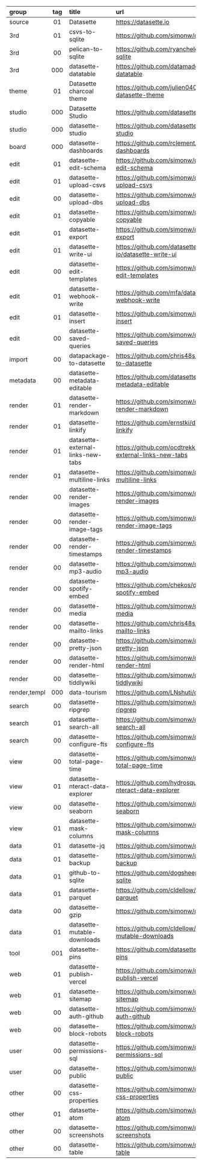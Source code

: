 group        | tag | title                             | url
:-           | :-: | :-                                | :-
source       | 01  | Datasette                         | https://datasette.io
3rd          | 01  | csvs-to-sqlite                    | https://github.com/simonw/csvs-to-sqlite
3rd          | 00  | pelican-to-sqlite                 | https://github.com/ryancheley/pelican-to-sqlite
3rd          | 000 | datasette-datatable               | https://github.com/datamade/datasette-datatable
theme        | 01  | Datasette charcoal theme          | https://github.com/julien040/charcoal-datasette-theme
studio       | 000 | Datasette Studio                  | https://github.com/datasette/studio
studio       | 000 | datasette-studio                  | https://github.com/datasette/datasette-studio
board        | 000 | datasette-dashboards              | https://github.com/rclement/datasette-dashboards
edit         | 01  | datasette-edit-schema             | https://github.com/simonw/datasette-edit-schema
edit         | 01  | datasette-upload-csvs             | https://github.com/simonw/datasette-upload-csvs
edit         | 00  | datasette-upload-dbs              | https://github.com/simonw/datasette-upload-dbs
edit         | 01  | datasette-copyable                | https://github.com/simonw/datasette-copyable
edit         | 01  | datasette-export                  | https://github.com/simonw/datasette-export
edit         | 01  | datasette-write-ui                | https://github.com/datasette-io/datasette-write-ui
edit         | 00  | datasette-edit-templates          | https://github.com/simonw/datasette-edit-templates
edit         | 01  | datasette-webhook-write           | https://github.com/mfa/datasette-webhook-write
edit         | 01  | datasette-insert                  | https://github.com/simonw/datasette-insert
edit         | 00  | datasette-saved-queries           | https://github.com/simonw/datasette-saved-queries
import       | 00  | datapackage-to-datasette          | https://github.com/chris48s/datapackage-to-datasette
metadata     | 00  | datasette-metadata-editable       | https://github.com/datasette/datasette-metadata-editable
render       | 01  | datasette-render-markdown         | https://github.com/simonw/datasette-render-markdown
render       | 01  | datasette-linkify                 | https://github.com/ernstki/datasette-linkify
render       | 01  | datasette-external-links-new-tabs | https://github.com/ocdtrekkie/datasette-external-links-new-tabs
render       | 01  | datasette-multiline-links         | https://github.com/simonw/datasette-multiline-links
render       | 00  | datasette-render-images           | https://github.com/simonw/datasette-render-images
render       | 00  | datasette-render-image-tags       | https://github.com/simonw/datasette-render-image-tags
render       | 00  | datasette-render-timestamps       | https://github.com/simonw/datasette-render-timestamps
render       | 00  | datasette-mp3-audio               | https://github.com/simonw/datasette-mp3-audio
render       | 00  | datasette-spotify-embed           | https://github.com/chekos/datasette-spotify-embed
render       | 00  | datasette-media                   | https://github.com/simonw/datasette-media
render       | 00  | datasette-mailto-links            | https://github.com/chris48s/datasette-mailto-links
render       | 00  | datasette-pretty-json             | https://github.com/simonw/datasette-pretty-json
render       | 00  | datasette-render-html             | https://github.com/simonw/datasette-render-html
render       | 00  | datasette-tiddlywiki              | https://github.com/simonw/datasette-tiddlywiki
render,templ | 000 | data-tourism                      | https://github.com/LNshuti/data-tourism
search       | 00  | datasette-ripgrep                 | https://github.com/simonw/datasette-ripgrep
search       | 01  | datasette-search-all              | https://github.com/simonw/datasette-search-all
search       | 00  | datasette-configure-fts           | https://github.com/simonw/datasette-configure-fts
view         | 00  | datasette-total-page-time         | https://github.com/simonw/datasette-total-page-time
view         | 01  | datasette-nteract-data-explorer   | https://github.com/hydrosquall/datasette-nteract-data-explorer
view         | 00  | datasette-seaborn                 | https://github.com/simonw/datasette-seaborn
view         | 01  | datasette-mask-columns            | https://github.com/simonw/datasette-mask-columns
data         | 01  | datasette-jq                      | https://github.com/simonw/datasette-jq
data         | 01  | datasette-backup                  | https://github.com/simonw/datasette-backup
data         | 01  | github-to-sqlite                  | https://github.com/dogsheep/github-to-sqlite
data         | 01  | datasette-parquet                 | https://github.com/cldellow/datasette-parquet
data         | 00  | datasette-gzip                    | https://github.com/simonw/datasette-gzip
data         | 01  | datasette-mutable-downloads       | https://github.com/cldellow/datasette-mutable-downloads
tool         | 001 | datasette-pins                    | https://github.com/datasette/datasette-pins
web          | 01  | datasette-publish-vercel          | https://github.com/simonw/datasette-publish-vercel
web          | 01  | datasette-sitemap                 | https://github.com/simonw/datasette-sitemap
web          | 00  | datasette-auth-github             | https://github.com/simonw/datasette-auth-github
web          | 00  | datasette-block-robots            | https://github.com/simonw/datasette-block-robots
user         | 00  | datasette-permissions-sql         | https://github.com/simonw/datasette-permissions-sql
user         | 00  | datasette-public                  | https://github.com/simonw/datasette-public
other        | 00  | datasette-css-properties          | https://github.com/simonw/datasette-css-properties
other        | 01  | datasette-atom                    | https://github.com/simonw/datasette-atom
other        | 00  | datasette-screenshots             | https://github.com/simonw/datasette-screenshots
other        | 00  | datasette-table                   | https://github.com/simonw/datasette-table
